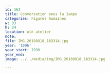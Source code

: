 ```yaml
---
id: 162
title: Conversation sous la Iampe
categories: Figures humaines
w: 33
h: 24
location: old atelier
note:
file: IMG_20180818_163314.jpg
year: '1996'
year_start: 1996
year_end:
image: ../../media/img/IMG_20180818_163314.jpg

---
```

